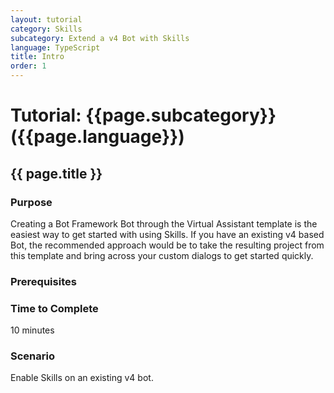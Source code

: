 ```yaml
---
layout: tutorial
category: Skills
subcategory: Extend a v4 Bot with Skills
language: TypeScript
title: Intro
order: 1
---
```


# Tutorial: {{page.subcategory}} ({{page.language}})

## {{ page.title }}

### Purpose

Creating a Bot Framework Bot through the Virtual Assistant template is the easiest way to get started with using Skills. If you have an existing v4 based Bot, the recommended approach would be to take the resulting project from this template and bring across your custom dialogs to get started quickly.

### Prerequisites

### Time to Complete

10 minutes

### Scenario

Enable Skills on an existing v4 bot.